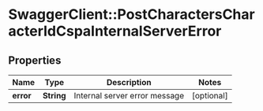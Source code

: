 # SwaggerClient::PostCharactersCharacterIdCspaInternalServerError

## Properties
Name | Type | Description | Notes
------------ | ------------- | ------------- | -------------
**error** | **String** | Internal server error message | [optional] 


